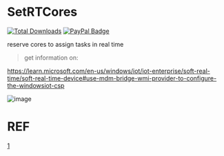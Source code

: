 # SetRTCores
[![Total Downloads](https://img.shields.io/github/downloads/LuSlower/SetRTCores/total.svg)](https://github.com/LuSlower/SetRTCores/releases) [![PayPal Badge](https://img.shields.io/badge/PayPal-003087?logo=paypal&logoColor=fff&style=flat)](https://paypal.me/eldontweaks) 

reserve cores to assign tasks in real time
> get information on:

https://learn.microsoft.com/en-us/windows/iot/iot-enterprise/soft-real-time/soft-real-time-device#use-mdm-bridge-wmi-provider-to-configure-the-windowsiot-csp

![image](https://github.com/user-attachments/assets/fa6bc41b-ff12-4608-862e-836c7830fe49)

# REF
[1](https://github.com/valleyofdoom/ReservedCpuSets)
